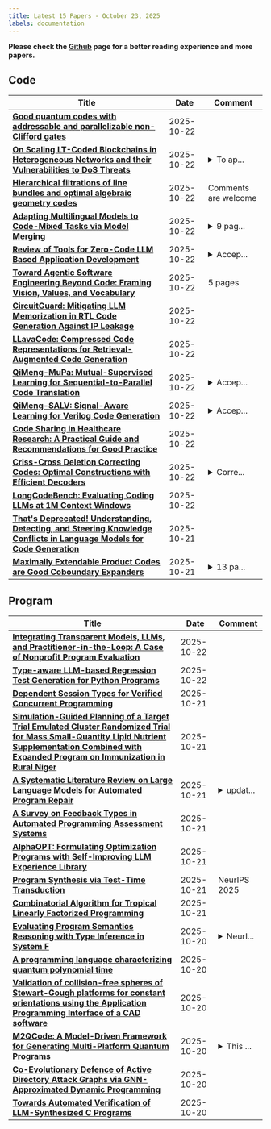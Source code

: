 ```yaml
---
title: Latest 15 Papers - October 23, 2025
labels: documentation
---
```

**Please check the [Github](https://github.com/zezhishao/MTS_Daily_ArXiv) page for a better reading experience and more papers.**

## Code
| **Title** | **Date** | **Comment** |
| --- | --- | --- |
| **[Good quantum codes with addressable and parallelizable non-Clifford gates](http://arxiv.org/abs/2510.19809v1)** | 2025-10-22 |  |
| **[On Scaling LT-Coded Blockchains in Heterogeneous Networks and their Vulnerabilities to DoS Threats](http://arxiv.org/abs/2402.05620v3)** | 2025-10-22 | <details><summary>To ap...</summary><p>To appear in Future Generation Computer Systems, 2025. This is an extended version of a shorter version that has appeared in IEEE ICC 2024</p></details> |
| **[Hierarchical filtrations of line bundles and optimal algebraic geometry codes](http://arxiv.org/abs/2507.01859v5)** | 2025-10-22 | Comments are welcome |
| **[Adapting Multilingual Models to Code-Mixed Tasks via Model Merging](http://arxiv.org/abs/2510.19782v1)** | 2025-10-22 | <details><summary>9 pag...</summary><p>9 pages, 5 tables, CODS 2025</p></details> |
| **[Review of Tools for Zero-Code LLM Based Application Development](http://arxiv.org/abs/2510.19747v1)** | 2025-10-22 | <details><summary>Accep...</summary><p>Accepted in 6th World Conference on Artificial Intelligence: Advances and Applications (WCAIAA 2025)</p></details> |
| **[Toward Agentic Software Engineering Beyond Code: Framing Vision, Values, and Vocabulary](http://arxiv.org/abs/2510.19692v1)** | 2025-10-22 | 5 pages |
| **[CircuitGuard: Mitigating LLM Memorization in RTL Code Generation Against IP Leakage](http://arxiv.org/abs/2510.19676v1)** | 2025-10-22 |  |
| **[LLavaCode: Compressed Code Representations for Retrieval-Augmented Code Generation](http://arxiv.org/abs/2510.19644v1)** | 2025-10-22 |  |
| **[QiMeng-MuPa: Mutual-Supervised Learning for Sequential-to-Parallel Code Translation](http://arxiv.org/abs/2506.11153v2)** | 2025-10-22 | <details><summary>Accep...</summary><p>Accepted to NeurIPS'2025</p></details> |
| **[QiMeng-SALV: Signal-Aware Learning for Verilog Code Generation](http://arxiv.org/abs/2510.19296v1)** | 2025-10-22 | <details><summary>Accep...</summary><p>Accepted to NeurIPS 2025</p></details> |
| **[Code Sharing in Healthcare Research: A Practical Guide and Recommendations for Good Practice](http://arxiv.org/abs/2510.19279v1)** | 2025-10-22 |  |
| **[Criss-Cross Deletion Correcting Codes: Optimal Constructions with Efficient Decoders](http://arxiv.org/abs/2506.07607v2)** | 2025-10-22 | <details><summary>Corre...</summary><p>Corrected some errors. All comments welcome</p></details> |
| **[LongCodeBench: Evaluating Coding LLMs at 1M Context Windows](http://arxiv.org/abs/2505.07897v3)** | 2025-10-22 |  |
| **[That's Deprecated! Understanding, Detecting, and Steering Knowledge Conflicts in Language Models for Code Generation](http://arxiv.org/abs/2510.19116v1)** | 2025-10-21 |  |
| **[Maximally Extendable Product Codes are Good Coboundary Expanders](http://arxiv.org/abs/2501.01411v2)** | 2025-10-21 | <details><summary>13 pa...</summary><p>13 pages, 3 figures; accepted to the 66th IEEE Symposium on Foundations of Computer Science (FOCS 2025)</p></details> |

## Program
| **Title** | **Date** | **Comment** |
| --- | --- | --- |
| **[Integrating Transparent Models, LLMs, and Practitioner-in-the-Loop: A Case of Nonprofit Program Evaluation](http://arxiv.org/abs/2510.19799v1)** | 2025-10-22 |  |
| **[Type-aware LLM-based Regression Test Generation for Python Programs](http://arxiv.org/abs/2503.14000v2)** | 2025-10-22 |  |
| **[Dependent Session Types for Verified Concurrent Programming](http://arxiv.org/abs/2510.19129v1)** | 2025-10-21 |  |
| **[Simulation-Guided Planning of a Target Trial Emulated Cluster Randomized Trial for Mass Small-Quantity Lipid Nutrient Supplementation Combined with Expanded Program on Immunization in Rural Niger](http://arxiv.org/abs/2510.19077v1)** | 2025-10-21 |  |
| **[A Systematic Literature Review on Large Language Models for Automated Program Repair](http://arxiv.org/abs/2405.01466v3)** | 2025-10-21 | <details><summary>updat...</summary><p>update new papers, up to September 2025</p></details> |
| **[A Survey on Feedback Types in Automated Programming Assessment Systems](http://arxiv.org/abs/2510.18923v1)** | 2025-10-21 |  |
| **[AlphaOPT: Formulating Optimization Programs with Self-Improving LLM Experience Library](http://arxiv.org/abs/2510.18428v1)** | 2025-10-21 |  |
| **[Program Synthesis via Test-Time Transduction](http://arxiv.org/abs/2509.17393v3)** | 2025-10-21 | NeurIPS 2025 |
| **[Combinatorial Algorithm for Tropical Linearly Factorized Programming](http://arxiv.org/abs/2507.07596v2)** | 2025-10-21 |  |
| **[Evaluating Program Semantics Reasoning with Type Inference in System F](http://arxiv.org/abs/2509.23686v2)** | 2025-10-20 | <details><summary>NeurI...</summary><p>NeurIPS '25, package released at: https://github.com/SecurityLab-UCD/TF-Bench</p></details> |
| **[A programming language characterizing quantum polynomial time](http://arxiv.org/abs/2212.06656v2)** | 2025-10-20 |  |
| **[Validation of collision-free spheres of Stewart-Gough platforms for constant orientations using the Application Programming Interface of a CAD software](http://arxiv.org/abs/2510.08408v2)** | 2025-10-20 |  |
| **[M2QCode: A Model-Driven Framework for Generating Multi-Platform Quantum Programs](http://arxiv.org/abs/2510.17110v1)** | 2025-10-20 | <details><summary>This ...</summary><p>This paper was accepted by ASE2025</p></details> |
| **[Co-Evolutionary Defence of Active Directory Attack Graphs via GNN-Approximated Dynamic Programming](http://arxiv.org/abs/2505.11710v2)** | 2025-10-20 |  |
| **[Towards Automated Verification of LLM-Synthesized C Programs](http://arxiv.org/abs/2410.14835v2)** | 2025-10-20 |  |

